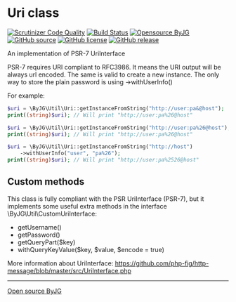 # Uri class

[![Scrutinizer Code Quality](https://scrutinizer-ci.com/g/byjg/uri/badges/quality-score.png?b=master)](https://scrutinizer-ci.com/g/byjg/uri/?branch=master)
[![Build Status](https://github.com/byjg/uri/actions/workflows/phpunit.yml/badge.svg?branch=master)](https://github.com/byjg/uri/actions/workflows/phpunit.yml)
[![Opensource ByJG](https://img.shields.io/badge/opensource-byjg-success.svg)](http://opensource.byjg.com)
[![GitHub source](https://img.shields.io/badge/Github-source-informational?logo=github)](https://github.com/byjg/uri/)
[![GitHub license](https://img.shields.io/github/license/byjg/uri.svg)](https://opensource.byjg.com/opensource/licensing.html)
[![GitHub release](https://img.shields.io/github/release/byjg/uri.svg)](https://github.com/byjg/uri/releases/)

An implementation of PSR-7 UriInterface

PSR-7 requires URI compliant to RFC3986. It means the URI output will be always url encoded. The same is valid to create a new instance.
The only way to store the plain password is using ->withUserInfo()

For example:

```php
$uri = \ByJG\Util\Uri::getInstanceFromString("http://user:pa&@host");
print((string)$uri); // Will print "http://user:pa%26@host"

$uri = \ByJG\Util\Uri::getInstanceFromString("http://user:pa%26@host");
print((string)$uri); // Will print "http://user:pa%26@host"

$uri = \ByJG\Util\Uri::getInstanceFromString("http://host")
    ->withUserInfo("user", "pa%26");
print((string)$uri); // Will print "http://user:pa%2526@host"
```

## Custom methods

This class is fully compliant with the PSR UriInterface (PSR-7), but it implements some useful extra methods in
the interface \ByJG\Util\CustomUriInterface:

- getUsername()
- getPassword()
- getQueryPart($key)
- withQueryKeyValue($key, $value, $encode = true)

More information about UriInterface:
<https://github.com/php-fig/http-message/blob/master/src/UriInterface.php>

----
[Open source ByJG](http://opensource.byjg.com)
